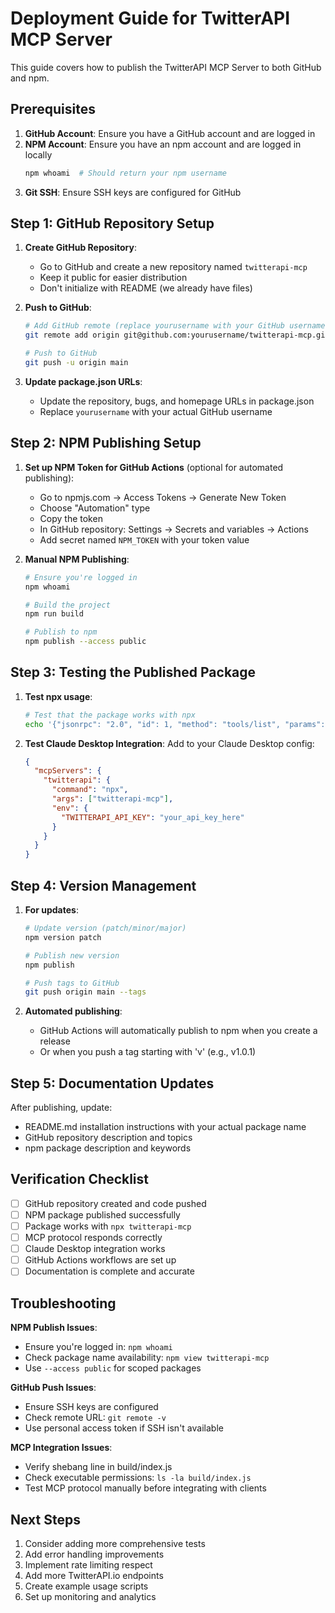 # Deployment Guide for TwitterAPI MCP Server

This guide covers how to publish the TwitterAPI MCP Server to both GitHub and npm.

## Prerequisites

1. **GitHub Account**: Ensure you have a GitHub account and are logged in
2. **NPM Account**: Ensure you have an npm account and are logged in locally
   ```bash
   npm whoami  # Should return your npm username
   ```
3. **Git SSH**: Ensure SSH keys are configured for GitHub

## Step 1: GitHub Repository Setup

1. **Create GitHub Repository**:
   - Go to GitHub and create a new repository named `twitterapi-mcp`
   - Keep it public for easier distribution
   - Don't initialize with README (we already have files)

2. **Push to GitHub**:
   ```bash
   # Add GitHub remote (replace yourusername with your GitHub username)
   git remote add origin git@github.com:yourusername/twitterapi-mcp.git
   
   # Push to GitHub
   git push -u origin main
   ```

3. **Update package.json URLs**:
   - Update the repository, bugs, and homepage URLs in package.json
   - Replace `yourusername` with your actual GitHub username

## Step 2: NPM Publishing Setup

1. **Set up NPM Token for GitHub Actions** (optional for automated publishing):
   - Go to npmjs.com -> Access Tokens -> Generate New Token
   - Choose "Automation" type
   - Copy the token
   - In GitHub repository: Settings -> Secrets and variables -> Actions
   - Add secret named `NPM_TOKEN` with your token value

2. **Manual NPM Publishing**:
   ```bash
   # Ensure you're logged in
   npm whoami
   
   # Build the project
   npm run build
   
   # Publish to npm
   npm publish --access public
   ```

## Step 3: Testing the Published Package

1. **Test npx usage**:
   ```bash
   # Test that the package works with npx
   echo '{"jsonrpc": "2.0", "id": 1, "method": "tools/list", "params": {}}' | npx twitterapi-mcp
   ```

2. **Test Claude Desktop Integration**:
   Add to your Claude Desktop config:
   ```json
   {
     "mcpServers": {
       "twitterapi": {
         "command": "npx",
         "args": ["twitterapi-mcp"],
         "env": {
           "TWITTERAPI_API_KEY": "your_api_key_here"
         }
       }
     }
   }
   ```

## Step 4: Version Management

1. **For updates**:
   ```bash
   # Update version (patch/minor/major)
   npm version patch
   
   # Publish new version
   npm publish
   
   # Push tags to GitHub
   git push origin main --tags
   ```

2. **Automated publishing**:
   - GitHub Actions will automatically publish to npm when you create a release
   - Or when you push a tag starting with 'v' (e.g., v1.0.1)

## Step 5: Documentation Updates

After publishing, update:
- README.md installation instructions with your actual package name
- GitHub repository description and topics
- npm package description and keywords

## Verification Checklist

- [ ] GitHub repository created and code pushed
- [ ] NPM package published successfully  
- [ ] Package works with `npx twitterapi-mcp`
- [ ] MCP protocol responds correctly
- [ ] Claude Desktop integration works
- [ ] GitHub Actions workflows are set up
- [ ] Documentation is complete and accurate

## Troubleshooting

**NPM Publish Issues**:
- Ensure you're logged in: `npm whoami`
- Check package name availability: `npm view twitterapi-mcp`
- Use `--access public` for scoped packages

**GitHub Push Issues**:
- Ensure SSH keys are configured
- Check remote URL: `git remote -v`
- Use personal access token if SSH isn't available

**MCP Integration Issues**:
- Verify shebang line in build/index.js
- Check executable permissions: `ls -la build/index.js`
- Test MCP protocol manually before integrating with clients

## Next Steps

1. Consider adding more comprehensive tests
2. Add error handling improvements
3. Implement rate limiting respect
4. Add more TwitterAPI.io endpoints
5. Create example usage scripts
6. Set up monitoring and analytics